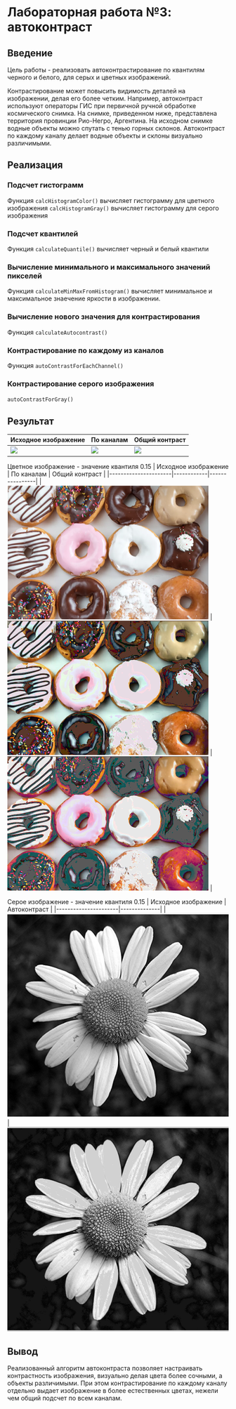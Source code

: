 # Лабораторная работа №3: автоконтраст

## Введение
Цель работы - реализовать автоконтрастирование по квантилям черного и белого, для серых и цветных изображений.

Контрастирование может повысить видимость деталей на изображении, делая его более четким. Например, автоконтраст используют операторы ГИС при первичной ручной обработке космического снимка. На снимке, приведенном ниже, представлена территория провинции Рио-Негро, Аргентина. На исходном снимке водные объекты можно спутать с тенью горных склонов. Автоконтраст по каждому каналу делает водные объекты и склоны визуально различимыми.


## Реализация

### Подсчет гистограмм
Функция `calcHistogramColor()` вычисляет гистограмму для цветного изображения
        `calcHistogramGray()`  вычисляет гистограмму для серого изображения

### Подсчет квантилей
Функция `calculateQuantile()` вычисляет черный и белый квантили

### Вычисление минимального и максимального значений пикселей
Функция `calculateMinMaxFromHistogram()` вычисляет минимальное и максимальное знаечение яркости в изображении.

### Вычисление нового значения для контрастирования
Функция `calculateAutocontrast()`

### Контрастирование по каждому из каналов
Функция `autoContrastForEachChannel()` 

### Контрастирование серого изображения
`autoContrastForGray()`


## Результат

| Исходное изображение | По каналам | Общий контраст |
|----------------------|------------|----------------|
| ![](https://github.com/zhuzzzhha/misis2024s-21-03-zhukova-a-v/blob/main/build/prj.lab/lab03/space_image.png) | ![](https://github.com/zhuzzzhha/misis2024s-21-03-zhukova-a-v/blob/main/build/prj.lab/lab03/space_color_image_each_channels.png) | ![](https://github.com/zhuzzzhha/misis2024s-21-03-zhukova-a-v/blob/main/build/prj.lab/lab03/space_color_image_all_channels.png) |


Цветное изображение - значение квантиля 0.15
| Исходное изображение | По каналам | Общий контраст |
|----------------------|------------|----------------|
| ![](https://github.com/zhuzzzhha/misis2024s-21-03-zhukova-a-v/blob/main/images/lab_1/test_color.png) | ![](https://github.com/zhuzzzhha/misis2024s-21-03-zhukova-a-v/blob/main/images/lab_1/color_image_each_channels.png) | ![](https://github.com/zhuzzzhha/misis2024s-21-03-zhukova-a-v/blob/main/images/lab_1/color_image_all_channels.png) |

Серое изображение - значение квантиля 0.15
| Исходное изображение | Автоконтраст |
|----------------------|--------------|
|![](https://github.com/zhuzzzhha/misis2024s-21-03-zhukova-a-v/blob/main/images/lab_1/test_gray.png) | ![](https://github.com/zhuzzzhha/misis2024s-21-03-zhukova-a-v/blob/main/images/lab_1/gray_image.png)


## Вывод
Реализованный алгоритм автоконтраста позволяет настраивать контрастность изображения, визуально делая цвета более сочными, а объекты различимыми. При этом контрастирование по каждому каналу отдельно выдает изображение в более естественных цветах, нежели чем общий подсчет по всем каналам.
